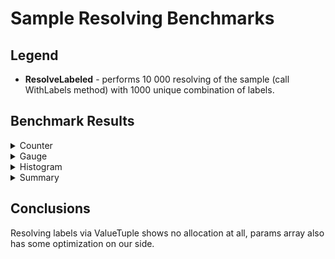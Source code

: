 # Sample Resolving Benchmarks

## Legend
* **ResolveLabeled** - performs 10 000 resolving of the sample (call WithLabels method) with 1000 unique combination of labels.

## Benchmark Results

<details>
  <summary>Counter</summary>
  
|                    Method |     Mean |     Error |    StdDev | Ratio | RatioSD | Gen 0 | Gen 1 | Gen 2 | Allocated |
|-------------------------- |---------:|----------:|----------:|------:|--------:|------:|------:|------:|----------:|
|   ResolveLabeled_Baseline | 3.880 ms | 0.0897 ms | 0.1033 ms |  1.00 |    0.00 |     - |     - |     - | 2000000 B |
|      ResolveLabeled_Array | 2.498 ms | 0.0426 ms | 0.0491 ms |  0.64 |    0.02 |     - |     - |     - |  640000 B |
|      ResolveLabeled_Tuple | 2.310 ms | 0.0335 ms | 0.0386 ms |  0.60 |    0.02 |     - |     - |     - |         - |
| ResolveLabeled_Int64Array | 2.499 ms | 0.0331 ms | 0.0382 ms |  0.64 |    0.02 |     - |     - |     - |  640000 B |
| ResolveLabeled_Int64Tuple | 2.202 ms | 0.0214 ms | 0.0247 ms |  0.57 |    0.02 |     - |     - |     - |         - |
  
</details>

<details>
  <summary>Gauge</summary>

|                    Method |     Mean |     Error |    StdDev | Ratio | RatioSD | Gen 0 | Gen 1 | Gen 2 | Allocated |
|-------------------------- |---------:|----------:|----------:|------:|--------:|------:|------:|------:|----------:|
|   ResolveLabeled_Baseline | 3.846 ms | 0.0494 ms | 0.0569 ms |  1.00 |    0.00 |     - |     - |     - | 2000000 B |
|      ResolveLabeled_Array | 2.524 ms | 0.0318 ms | 0.0367 ms |  0.66 |    0.01 |     - |     - |     - |  640000 B |
|      ResolveLabeled_Tuple | 2.193 ms | 0.0161 ms | 0.0185 ms |  0.57 |    0.01 |     - |     - |     - |         - |
| ResolveLabeled_Int64Array | 2.652 ms | 0.0423 ms | 0.0487 ms |  0.69 |    0.02 |     - |     - |     - |  640000 B |
| ResolveLabeled_Int64Tuple | 2.355 ms | 0.0573 ms | 0.0660 ms |  0.61 |    0.02 |     - |     - |     - |         - |

</details>

<details>
  <summary>Histogram</summary>

|                  Method |     Mean |     Error |    StdDev | Ratio | Gen 0 | Gen 1 | Gen 2 | Allocated |
|------------------------ |---------:|----------:|----------:|------:|------:|------:|------:|----------:|
| ResolveLabeled_Baseline | 3.955 ms | 0.0681 ms | 0.0784 ms |  1.00 |     - |     - |     - | 2000000 B |
|    ResolveLabeled_Array | 2.545 ms | 0.0250 ms | 0.0288 ms |  0.64 |     - |     - |     - |  640000 B |
|   ResolveLabeled_Tuples | 2.257 ms | 0.0194 ms | 0.0224 ms |  0.57 |     - |     - |     - |         - |

</details>

<details>
  <summary>Summary</summary>

|                  Method |     Mean |     Error |    StdDev | Ratio | RatioSD | Gen 0 | Gen 1 | Gen 2 | Allocated |
|------------------------ |---------:|----------:|----------:|------:|--------:|------:|------:|------:|----------:|
| ResolveLabeled_Baseline | 3.963 ms | 0.1823 ms | 0.2100 ms |  1.00 |    0.00 |     - |     - |     - | 2000000 B |
|    ResolveLabeled_Array | 2.429 ms | 0.0478 ms | 0.0551 ms |  0.61 |    0.03 |     - |     - |     - |  640000 B |
|    ResolveLabeled_Tuple | 2.338 ms | 0.2923 ms | 0.3366 ms |  0.59 |    0.09 |     - |     - |     - |         - |

</details>

## Conclusions
Resolving labels via ValueTuple shows no allocation at all, params array also has some optimization on our side. 
